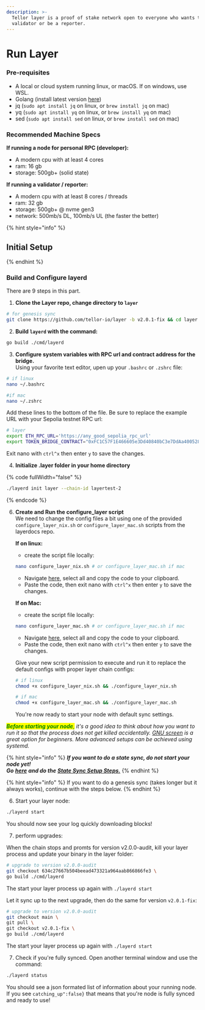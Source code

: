 ```yaml
---
description: >-
  Tellor layer is a proof of stake network open to everyone who wants to run a
  validator or be a reporter.
---
```


# Run Layer

### Pre-requisites

* A local or cloud system running linux, or macOS. If on windows, use WSL.&#x20;
* Golang (install latest version [here](https://go.dev/doc/install))
* jq (`sudo apt install jq` on linux, or `brew install jq` on mac)
* yq (`sudo apt install yq` on linux, or `brew install yq` on mac)
* sed (`sudo apt install sed` on linux, or `brew install sed` on mac)

### Recommended Machine Specs

**If running a node for personal RPC (developer):**

* A modern cpu with at least 4 cores
* ram: 16 gb&#x20;
* storage: 500gb+ (solid state)

**If running a validator / reporter:**

* A modern cpu with at least 8 cores / threads
* ram: 32 gb&#x20;
* storage: 500gb+ @ nvme gen3
* network: 500mb/s DL, 100mb/s UL (the faster the better)

{% hint style="info" %}
## Initial Setup&#x20;
{% endhint %}

### Build and Configure layerd

There are 9 steps in this part.

1. **Clone the Layer repo, change directory to `layer`**

```sh
# for genesis sync
git clone https://github.com/tellor-io/layer -b v2.0.1-fix && cd layer
```

2. **Build `layerd` with the command:**

```sh
go build ./cmd/layerd
```

3. **Configure system variables with RPC url and contract address for the bridge.**\
   Using your favorite text editor, upen up your `.bashrc` or `.zshrc` file:

```sh
# if linux
nano ~/.bashrc

#if mac
nano ~/.zshrc
```

Add these lines to the bottom of the file. Be sure to replace the example URL with your Sepolia testnet RPC url:

```bash
# layer
export ETH_RPC_URL='https://any_good_sepolia_rpc_url'
export TOKEN_BRIDGE_CONTRACT="0xFC1C57F1E466605e3Dd40840bC3e7DdAa400528c"
```

Exit nano with `ctrl^x` then enter `y` to save the changes.

4. **Initialize .layer folder in your home directory**

{% code fullWidth="false" %}
```sh
./layerd init layer --chain-id layertest-2
```
{% endcode %}

6.  **Create and Run the configure\_layer script**\
    We need to change the config files a bit using one of the provided `configure_layer_nix.sh` or `configure_layer_mac.sh` scripts from the layerdocs repo.

    **If on linux:**

    * create the script file locally:

    ```sh
    nano configure_layer_nix.sh # or configure_layer_mac.sh if mac
    ```

    * Navigate [here](https://raw.githubusercontent.com/tellor-io/layerdocs/update-guide-working/public-testnet/configure_layer_nix.sh), select all and copy the code to your clipboard.&#x20;
    * Paste the code, then exit nano with `ctrl^x` then enter `y` to save the changes.

    **If on Mac:**

    * create the script file locally:

    ```sh
    nano configure_layer_mac.sh # or configure_layer_mac.sh if mac
    ```

    * Navigate [here](https://raw.githubusercontent.com/tellor-io/layerdocs/update-guide-working/public-testnet/configure_layer_mac.sh), select all and copy the code to your clipboard.
    * Paste the code, then exit nano with `ctrl^x` then enter `y` to save the changes.

    Give your new script permission to execute and run it to replace the default configs with proper layer chain configs:

    ```sh
    # if linux
    chmod +x configure_layer_nix.sh && ./configure_layer_nix.sh

    # if mac
    chmod +x configure_layer_mac.sh && ./configure_layer_mac.sh 
    ```

    You're now ready to start your node with default sync settings.

_<mark style="color:green;">**Before starting your node**</mark><mark style="color:green;">,</mark> it's a good idea to think about how you want to run it so that the process does not get killed accidentally._ [_GNU screen_](https://tellor.io/blog/how-to-manage-cli-applications-on-hosted-vms-with-screen/) _is a great option for beginners. More advanced setups can be achieved using systemd._

{% hint style="info" %}
_**If you want to do a state sync, do not start your node yet!**_ \
_**Go**_ [_**here**_](state-sync-setup-optional.md) _**and do the**_ [_**State Sync Setup Steps.**_](state-sync-setup-optional.md)
{% endhint %}

{% hint style="info" %}
If you want to do a genesis sync (takes longer but it always works), continue with the steps below.
{% endhint %}

6. Start your layer node:

```bash
./layerd start
```

You should now see your log quickly downloading blocks!

7. perform upgrades:

When the chain stops and promts for version v2.0.0-audit, kill your layer process and update your binary in the layer folder:

```bash
# upgrade to version v2.0.0-audit
git checkout 634c27667b504beead473321a964aab866866fe3 \
go build ./cmd/layerd
```

The start your layer process up again with `./layerd start`

Let it sync up to the next upgrade, then do the same for version `v2.0.1-fix`:

```bash
# upgrade to version v2.0.0-audit
git checkout main \
git pull \
git checkout v2.0.1-fix \
go build ./cmd/layerd
```

The start your layer process up again with `./layerd start`

7. Check if you're fully synced. Open another terminal window and use the command:

```bash
./layerd status
```

You should see a json formated list of information about your running node. If you see `catching_up":false}` that means that you're node is fully synced and ready to use!
